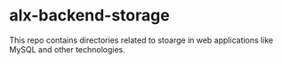 # alx-backend-storage
This repo contains directories related to stoarge in web applications like MySQL and other technologies.
